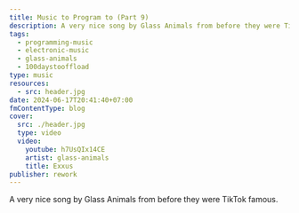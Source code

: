 ```yaml
---
title: Music to Program to (Part 9)
description: A very nice song by Glass Animals from before they were TikTok famous.
tags:
  - programming-music
  - electronic-music
  - glass-animals
  - 100daystooffload
type: music
resources:
  - src: header.jpg
date: 2024-06-17T20:41:40+07:00
fmContentType: blog
cover:
  src: ./header.jpg
  type: video
  video:
    youtube: h7UsQIx14CE
    artist: glass-animals
    title: Exxus
publisher: rework
---
```


A very nice song by Glass Animals from before they were TikTok famous.
